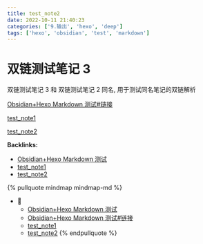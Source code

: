 ```yaml
---
title: test_note2
date: 2022-10-11 21:40:23
categories: ['9.输出', 'hexo', 'deep']
tags: ['hexo', 'obsidian', 'test', 'markdown']
---
```

# 双链测试笔记 3

双链测试笔记 3 和 双链测试笔记 2 同名, 用于测试同名笔记的双链解析

[Obsidian+Hexo Markdown 测试#链接](../cf5e875dd18a1a28fcad3f7d9ef0f7f956287483/#链接)

[test_note1](../a58ee0e911c1ffedefc347d0eac29b0f5fae0d41)

[test_note2](../a1051e510da0bf87d685c05b40001b7020d14a66)


**Backlinks:**

- [Obsidian+Hexo Markdown 测试](../cf5e875dd18a1a28fcad3f7d9ef0f7f956287483)
- [test_note1](../a58ee0e911c1ffedefc347d0eac29b0f5fae0d41)
- [test_note2](../a1051e510da0bf87d685c05b40001b7020d14a66)

{% pullquote mindmap mindmap-md %}
- 🔵
  - [Obsidian+Hexo Markdown 测试](../cf5e875dd18a1a28fcad3f7d9ef0f7f956287483)
  - [Obsidian+Hexo Markdown 测试#链接](../cf5e875dd18a1a28fcad3f7d9ef0f7f956287483/#链接)
  - [test_note1](../a58ee0e911c1ffedefc347d0eac29b0f5fae0d41)
  - [test_note2](../a1051e510da0bf87d685c05b40001b7020d14a66)
{% endpullquote %}